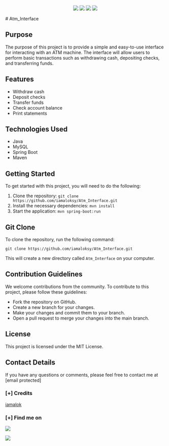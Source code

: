 
<p align="center">
<br>
    <img src="https://img.shields.io/badge/Author-iamaloksy-magenta?style=flat-square">
    <img src="https://img.shields.io/badge/Open%20Source-Yes-orange?style=flat-square">
    <img src="https://img.shields.io/badge/Maintained-Yes-cyan?style=flat-square">
    <img src="https://img.shields.io/badge/Written%20In-Python-blue?style=flat-square">
</p>
# Atm_Interface

## Purpose

The purpose of this project is to provide a simple and easy-to-use interface for interacting with an ATM machine. The interface will allow users to perform basic transactions such as withdrawing cash, depositing checks, and transferring funds.

## Features

* Withdraw cash
* Deposit checks
* Transfer funds
* Check account balance
* Print statements

## Technologies Used

* Java
* MySQL
* Spring Boot
* Maven

## Getting Started

To get started with this project, you will need to do the following:

1. Clone the repository: `git clone https://github.com/iamaloksy/Atm_Interface.git`
2. Install the necessary dependencies: `mvn install`
3. Start the application: `mvn spring-boot:run`

## Git Clone

To clone the repository, run the following command:

```
git clone https://github.com/iamaloksy/Atm_Interface.git
```

This will create a new directory called `Atm_Interface` on your computer.

## Contribution Guidelines

We welcome contributions from the community. To contribute to this project, please follow these guidelines:

* Fork the repository on GitHub.
* Create a new branch for your changes.
* Make your changes and commit them to your branch.
* Open a pull request to merge your changes into the main branch.

## License

This project is licensed under the MIT License.

## Contact Details

If you have any questions or comments, please feel free to contact me at [email protected]


### [+] Credits 
<a href="https://github.com/iamaloksy/">iamalok</a>

### [+] Find me on 
 <a href="mailto:kr.alok.sy@gmail.com" target="_blank"><img src="https://img.shields.io/badge/Email-kr.alok.sy@gmail.com-blue?style=for-the-badge&logo=gmail"></a>

<a href="https://m.me/iamaloksy" target="_blank"><img src="https://img.shields.io/badge/Messenger-iamaloksy-blue?style=for-the-badge&logo=messenger"></a>

